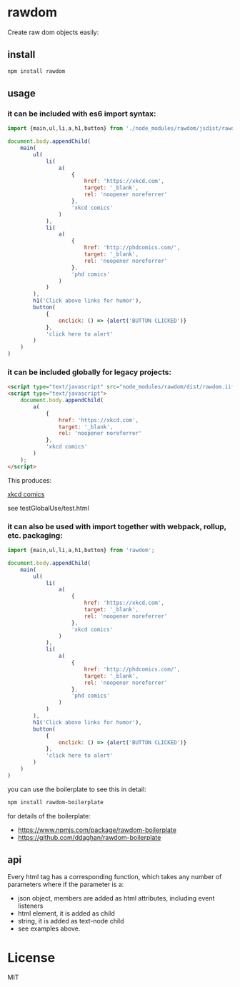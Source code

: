 # rawdom

Create raw dom objects easily:

## install

```sh
npm install rawdom
```

## usage

### it can be included with es6 import syntax:
```javascript
import {main,ul,li,a,h1,button} from './node_modules/rawdom/jsdist/rawdom.js';

document.body.appendChild(
    main(
        ul(
            li(
                a(
                    {
                        href: 'https://xkcd.com',
                        target: '_blank',
                        rel: 'noopener noreferrer'
                    },
                    'xkcd comics'
                )
            ),
            li(
                a(
                    {
                        href: 'http://phdcomics.com/',
                        target: '_blank',
                        rel: 'noopener noreferrer'
                    },
                    'phd comics'
                )
            )
        ),
        h1('Click above links for humor'),
        button(
            {
                onclick: () => {alert('BUTTON CLICKED')}
            },
            'click here to alert'
        )
    )
)
```

### it can be included globally for legacy projects:

```html
<script type="text/javascript" src="node_modules/rawdom/dist/rawdom.iife.js"></script>
<script type="text/javascript">
    document.body.appendChild(
        a(
            {
                href: 'https://xkcd.com',
                target: '_blank',
                rel: 'noopener noreferrer'
            },
            'xkcd comics'
        )
    );
</script>
```

This produces:

<a href="https://xkcd.com" target="_blank" rel="noopener noreferrer">xkcd comics</a>

see testGlobalUse/test.html

### it can also be used with import together with webpack, rollup, etc. packaging:

```javascript
import {main,ul,li,a,h1,button} from 'rawdom';

document.body.appendChild(
    main(
        ul(
            li(
                a(
                    {
                        href: 'https://xkcd.com',
                        target: '_blank',
                        rel: 'noopener noreferrer'
                    },
                    'xkcd comics'
                )
            ),
            li(
                a(
                    {
                        href: 'http://phdcomics.com/',
                        target: '_blank',
                        rel: 'noopener noreferrer'
                    },
                    'phd comics'
                )
            )
        ),
        h1('Click above links for humor'),
        button(
            {
                onclick: () => {alert('BUTTON CLICKED')}
            },
            'click here to alert'
        )
    )
)

```

you can use the boilerplate to see this in detail:
```sh
npm install rawdom-boilerplate
```

for details of the boilerplate:

- https://www.npmjs.com/package/rawdom-boilerplate
- https://github.com/ddaghan/rawdom-boilerplate

## api

Every html tag has a corresponding function, which takes any number of parameters where if the parameter is a:
- json object, members are added as html attributes, including event listeners
- html element, it is added as child
- string, it is added as text-node child
- see examples above.

# License

MIT